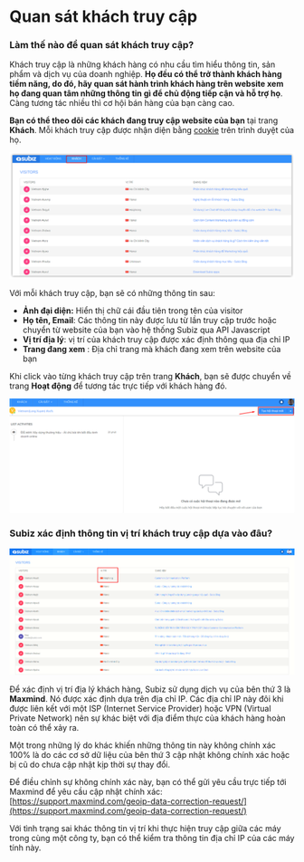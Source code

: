 # Quan sát khách truy cập

### Làm thế nào để quan sát khách truy cập?

Khách truy cập là những khách hàng có nhu cầu tìm hiểu thông tin, sản phẩm và dịch vụ của doanh nghiệp. **Họ đều có thể trở thành khách hàng tiềm năng, do đó, hãy quan sát hành trình khách hàng trên website xem họ đang quan tâm những thông tin gì để chủ động tiếp cận và hỗ trợ họ**. Càng tương tác nhiều thì cơ hội bán hàng của bạn càng cao. 

**Bạn có thể theo dõi các khách đang truy cập website của bạn** tại trang **Khách**. Mỗi khách truy cập được nhận diện bằng [cookie](http://vi.wikipedia.org/wiki/Cookie) trên trình duyệt của họ.

![](../../.gitbook/assets/visitor.png)

Với mỗi khách truy cập, bạn sẽ có những thông tin sau:

* **Ảnh đại diện:** Hiển thị chữ cái đầu tiên trong tên của visitor
* **Họ tên, Email**: Các thông tin này được lưu từ lần truy cập trước hoặc chuyển từ website của bạn vào hệ thống Subiz qua API Javascript
* **Vị trí địa lý**: vị trí của khách truy cập được xác định thông qua địa chỉ IP
* **Trang đang xem** : Địa chỉ trang mà khách đang xem trên website của bạn

Khi click vào từng khách truy cập trên trang **Khách**, bạn sẽ được chuyển về trang **Hoạt động** để tương tác trực tiếp với khách hàng đó.

![](../../.gitbook/assets/agent-chu-dong-tao-tuong-tac.png)

### Subiz xác định thông tin vị trí khách truy cập dựa vào đâu?

![](../../.gitbook/assets/screenshot_52.png)

Để xác định vị trí địa lý khách hàng, Subiz sử dụng dịch vụ của bên thứ 3 là **Maxmind**. Nó được xác định dựa trên địa chỉ IP. Các địa chỉ IP này đôi khi được liên kết với một ISP \(Internet Service Provider\) hoặc VPN \(Virtual Private Network\) nên sự khác biệt với địa điểm thực của khách hàng hoàn toàn có thể xảy ra.

Một trong những lý do khác khiến những thông tin này không chính xác 100% là do các cơ sở dữ liệu của bên thứ 3 cập nhật không chính xác hoặc bị cũ do chưa cập nhật kịp thời sự thay đổi.

Để điều chỉnh sự không chính xác này, bạn có thể gửi yêu cầu trực tiếp tới Maxmind để yêu cầu cập nhật chính xác: [https://support.maxmind.com/geoip-data-correction-request/](https://support.maxmind.com/geoip-data-correction-request/)

Với tình trạng sai khác thông tin vị trí khi thực hiện truy cập giữa các máy trong cùng một công ty, bạn có thể kiểm tra thông tin địa chỉ IP của các máy tính này.

